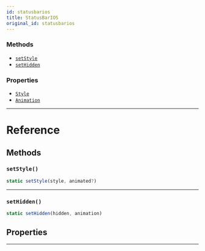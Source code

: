 ```yaml
---
id: statusbarios
title: StatusBarIOS
original_id: statusbarios
---
```


### Methods

- [`setStyle`](statusbarios.md#setstyle)
- [`setHidden`](statusbarios.md#sethidden)

### Properties

- [`Style`](statusbarios.md#style)
- [`Animation`](statusbarios.md#animation)

---

# Reference

## Methods

### `setStyle()`

```jsx
static setStyle(style, animated?)
```

---

### `setHidden()`

```jsx
static setHidden(hidden, animation)
```

## Properties

---
